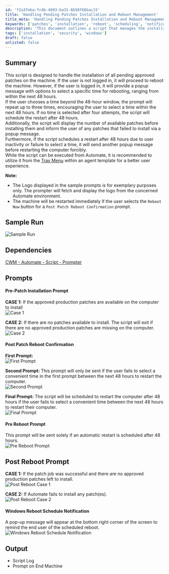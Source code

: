 ```yaml
---
id: 'f2a3feba-fc4b-4693-ba31-6b50f66bac15'
title: 'Handling Pending Patches Installation and Reboot Management'
title_meta: 'Handling Pending Patches Installation and Reboot Management'
keywords: ['patches', 'installation', 'reboot', 'scheduling', 'notification']
description: 'This document outlines a script that manages the installation of approved patches on a machine, including user interaction for reboot scheduling and notifications for pending actions. It handles scenarios where the user is logged in or not, provides prompts for reboot timing, and ensures that users are informed of available patches and any installation failures.'
tags: ['installation', 'security', 'windows']
draft: false
unlisted: false
---
```

## Summary

This script is designed to handle the installation of all pending approved patches on the machine. If the user is not logged in, it will proceed to reboot the machine. However, if the user is logged in, it will provide a popup message with options to select a specific time for rebooting, ranging from within the next 48 hours.  
If the user chooses a time beyond the 48-hour window, the prompt will repeat up to three times, encouraging the user to select a time within the next 48 hours. If no time is selected after four attempts, the script will schedule the restart after 48 hours.  
Additionally, the script will display the number of available patches before installing them and inform the user of any patches that failed to install via a popup message.  
Furthermore, if the script schedules a restart after 48 hours due to user inactivity or failure to select a time, it will send another popup message before restarting the computer forcibly.  
While the script can be executed from Automate, it is recommended to utilize it from the [Tray Menu](https://docs.connectwise.com/ConnectWise_Automate_Documentation/060/020/010#:~:text=setting%20this%20value.-,Tray%20Menus,-The%C2%A0Tray%20Menus) within an agent template for a better user experience.

**Note:**  
- The Logo displayed in the sample prompts is for exemplary purposes only. The prompter will fetch and display the logo from the concerned Automate environment.
- The machine will be restarted immediately if the user selects the `Reboot Now` button for a `Post Patch Reboot Confirmation` prompt.

## Sample Run

![Sample Run](../../../static/img/Install-All-Approved-Patches-With-Prompt/image_1.png)

## Dependencies

[CWM - Automate - Script - Prompter](<./Prompter.md>)

## Prompts

#### Pre-Patch Installation Prompt

**CASE 1:** If the approved production patches are available on the computer to install  
![Case 1](../../../static/img/Install-All-Approved-Patches-With-Prompt/image_2.png)

**CASE 2:** If there are no patches available to install. The script will exit if there are no approved production patches are missing on the computer.  
![Case 2](../../../static/img/Install-All-Approved-Patches-With-Prompt/image_3.png)

#### Post Patch Reboot Confirmation

**First Prompt:**  
![First Prompt](../../../static/img/Install-All-Approved-Patches-With-Prompt/image_4.png)

**Second Prompt:** This prompt will only be sent if the user fails to select a convenient time in the first prompt between the next 48 hours to restart the computer.  
![Second Prompt](../../../static/img/Install-All-Approved-Patches-With-Prompt/image_5.png)

**Final Prompt:** The script will be scheduled to restart the computer after 48 hours if the user fails to select a convenient time between the next 48 hours to restart their computer.  
![Final Prompt](../../../static/img/Install-All-Approved-Patches-With-Prompt/image_6.png)

#### Pre Reboot Prompt

This prompt will be sent solely if an automatic restart is scheduled after 48 hours.  
![Pre Reboot Prompt](../../../static/img/Install-All-Approved-Patches-With-Prompt/image_7.png)

## Post Reboot Prompt

**CASE 1:** If the patch job was successful and there are no approved production patches left to install.  
![Post Reboot Case 1](../../../static/img/Install-All-Approved-Patches-With-Prompt/image_8.png)

**CASE 2:** If Automate fails to install any patch(es).  
![Post Reboot Case 2](../../../static/img/Install-All-Approved-Patches-With-Prompt/image_9.png)

#### Windows Reboot Schedule Notification

A pop-up message will appear at the bottom right corner of the screen to remind the end user of the scheduled reboot.  
![Windows Reboot Schedule Notification](../../../static/img/Install-All-Approved-Patches-With-Prompt/image_10.png)

## Output

- Script Log
- Prompt on End Machine












